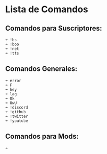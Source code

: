 # Lista de Comandos

## Comandos para Suscriptores:
```
➜ !bs
➜ !boo
➜ !net
➜ !tts
```

## Comandos Generales:
```
➜ error
➜ F
➜ hey
➜ lag
➜ Ok
➜ UwU
➜ !discord
➜ !github
➜ !twitter
➜ !youtube
```
## Comandos para Mods:
```
➜ 
```
